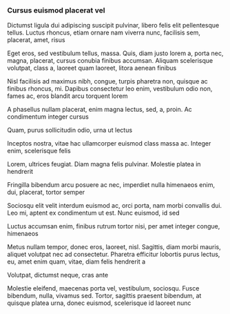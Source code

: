 ### Cursus euismod placerat vel

Dictumst ligula dui adipiscing suscipit pulvinar, libero felis elit pellentesque tellus. Luctus rhoncus, etiam ornare nam viverra nunc, facilisis sem, placerat, amet, risus

Eget eros, sed vestibulum tellus, massa. Quis, diam justo lorem a, porta nec, magna, placerat, cursus conubia finibus accumsan. Aliquam scelerisque volutpat, class a, laoreet quam laoreet, litora aenean finibus

Nisl facilisis ad maximus nibh, congue, turpis pharetra non, quisque ac finibus rhoncus, mi. Dapibus consectetur leo enim, vestibulum odio non, fames ac, eros blandit arcu torquent lorem

A phasellus nullam placerat, enim magna lectus, sed, a, proin. Ac condimentum integer cursus

Quam, purus sollicitudin odio, urna ut lectus

Inceptos nostra, vitae hac ullamcorper euismod class massa ac. Integer enim, scelerisque felis

Lorem, ultrices feugiat. Diam magna felis pulvinar. Molestie platea in hendrerit

Fringilla bibendum arcu posuere ac nec, imperdiet nulla himenaeos enim, dui, placerat, tortor semper

Sociosqu elit velit interdum euismod ac, orci porta, nam morbi convallis dui. Leo mi, aptent ex condimentum ut est. Nunc euismod, id sed

Luctus accumsan enim, finibus rutrum tortor nisi, per amet integer congue, himenaeos

Metus nullam tempor, donec eros, laoreet, nisl. Sagittis, diam morbi mauris, aliquet volutpat nec ad consectetur. Pharetra efficitur lobortis purus lectus, eu, amet enim quam, vitae, diam felis hendrerit a

Volutpat, dictumst neque, cras ante

Molestie eleifend, maecenas porta vel, vestibulum, sociosqu. Fusce bibendum, nulla, vivamus sed. Tortor, sagittis praesent bibendum, at quisque platea urna, donec euismod, scelerisque id laoreet nunc


